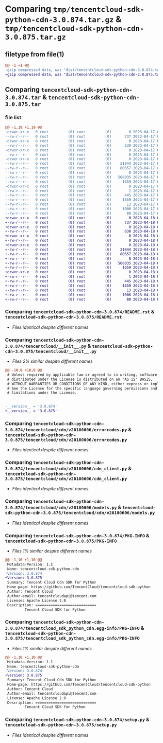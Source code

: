 # Comparing `tmp/tencentcloud-sdk-python-cdn-3.0.874.tar.gz` & `tmp/tencentcloud-sdk-python-cdn-3.0.875.tar.gz`

## filetype from file(1)

```diff
@@ -1 +1 @@
-gzip compressed data, was "dist/tencentcloud-sdk-python-cdn-3.0.874.tar", last modified: Mon Apr 17 00:23:31 2023, max compression
+gzip compressed data, was "dist/tencentcloud-sdk-python-cdn-3.0.875.tar", last modified: Tue Apr 18 00:26:59 2023, max compression
```

## Comparing `tencentcloud-sdk-python-cdn-3.0.874.tar` & `tencentcloud-sdk-python-cdn-3.0.875.tar`

### file list

```diff
@@ -1,19 +1,19 @@
-drwxr-xr-x   0 root         (0) root         (0)        0 2023-04-17 00:23:31.000000 tencentcloud-sdk-python-cdn-3.0.874/
--rw-r--r--   0 root         (0) root         (0)      737 2023-04-17 00:23:31.000000 tencentcloud-sdk-python-cdn-3.0.874/README.rst
-drwxr-xr-x   0 root         (0) root         (0)        0 2023-04-17 00:23:31.000000 tencentcloud-sdk-python-cdn-3.0.874/tencentcloud/
--rw-r--r--   0 root         (0) root         (0)      630 2023-04-17 00:23:31.000000 tencentcloud-sdk-python-cdn-3.0.874/tencentcloud/__init__.py
-drwxr-xr-x   0 root         (0) root         (0)        0 2023-04-17 00:23:31.000000 tencentcloud-sdk-python-cdn-3.0.874/tencentcloud/cdn/
--rw-r--r--   0 root         (0) root         (0)        0 2023-04-17 00:23:31.000000 tencentcloud-sdk-python-cdn-3.0.874/tencentcloud/cdn/__init__.py
-drwxr-xr-x   0 root         (0) root         (0)        0 2023-04-17 00:23:31.000000 tencentcloud-sdk-python-cdn-3.0.874/tencentcloud/cdn/v20180606/
--rw-r--r--   0 root         (0) root         (0)    21844 2023-04-17 00:23:31.000000 tencentcloud-sdk-python-cdn-3.0.874/tencentcloud/cdn/v20180606/errorcodes.py
--rw-r--r--   0 root         (0) root         (0)    80657 2023-04-17 00:23:31.000000 tencentcloud-sdk-python-cdn-3.0.874/tencentcloud/cdn/v20180606/cdn_client.py
--rw-r--r--   0 root         (0) root         (0)        0 2023-04-17 00:23:31.000000 tencentcloud-sdk-python-cdn-3.0.874/tencentcloud/cdn/v20180606/__init__.py
--rw-r--r--   0 root         (0) root         (0)   568035 2023-04-17 00:23:31.000000 tencentcloud-sdk-python-cdn-3.0.874/tencentcloud/cdn/v20180606/models.py
--rw-r--r--   0 root         (0) root         (0)     1659 2023-04-17 00:23:31.000000 tencentcloud-sdk-python-cdn-3.0.874/PKG-INFO
-drwxr-xr-x   0 root         (0) root         (0)        0 2023-04-17 00:23:31.000000 tencentcloud-sdk-python-cdn-3.0.874/tencentcloud_sdk_python_cdn.egg-info/
--rw-r--r--   0 root         (0) root         (0)        1 2023-04-17 00:23:31.000000 tencentcloud-sdk-python-cdn-3.0.874/tencentcloud_sdk_python_cdn.egg-info/dependency_links.txt
--rw-r--r--   0 root         (0) root         (0)      445 2023-04-17 00:23:31.000000 tencentcloud-sdk-python-cdn-3.0.874/tencentcloud_sdk_python_cdn.egg-info/SOURCES.txt
--rw-r--r--   0 root         (0) root         (0)     1659 2023-04-17 00:23:31.000000 tencentcloud-sdk-python-cdn-3.0.874/tencentcloud_sdk_python_cdn.egg-info/PKG-INFO
--rw-r--r--   0 root         (0) root         (0)       13 2023-04-17 00:23:31.000000 tencentcloud-sdk-python-cdn-3.0.874/tencentcloud_sdk_python_cdn.egg-info/top_level.txt
--rw-r--r--   0 root         (0) root         (0)     1006 2023-04-17 00:23:31.000000 tencentcloud-sdk-python-cdn-3.0.874/setup.py
--rw-r--r--   0 root         (0) root         (0)       88 2023-04-17 00:23:31.000000 tencentcloud-sdk-python-cdn-3.0.874/setup.cfg
+drwxr-xr-x   0 root         (0) root         (0)        0 2023-04-18 00:26:59.000000 tencentcloud-sdk-python-cdn-3.0.875/
+-rw-r--r--   0 root         (0) root         (0)      737 2023-04-18 00:26:59.000000 tencentcloud-sdk-python-cdn-3.0.875/README.rst
+drwxr-xr-x   0 root         (0) root         (0)        0 2023-04-18 00:26:59.000000 tencentcloud-sdk-python-cdn-3.0.875/tencentcloud/
+-rw-r--r--   0 root         (0) root         (0)      630 2023-04-18 00:26:59.000000 tencentcloud-sdk-python-cdn-3.0.875/tencentcloud/__init__.py
+drwxr-xr-x   0 root         (0) root         (0)        0 2023-04-18 00:26:59.000000 tencentcloud-sdk-python-cdn-3.0.875/tencentcloud/cdn/
+-rw-r--r--   0 root         (0) root         (0)        0 2023-04-18 00:26:59.000000 tencentcloud-sdk-python-cdn-3.0.875/tencentcloud/cdn/__init__.py
+drwxr-xr-x   0 root         (0) root         (0)        0 2023-04-18 00:26:59.000000 tencentcloud-sdk-python-cdn-3.0.875/tencentcloud/cdn/v20180606/
+-rw-r--r--   0 root         (0) root         (0)    21844 2023-04-18 00:26:59.000000 tencentcloud-sdk-python-cdn-3.0.875/tencentcloud/cdn/v20180606/errorcodes.py
+-rw-r--r--   0 root         (0) root         (0)    80657 2023-04-18 00:26:59.000000 tencentcloud-sdk-python-cdn-3.0.875/tencentcloud/cdn/v20180606/cdn_client.py
+-rw-r--r--   0 root         (0) root         (0)        0 2023-04-18 00:26:59.000000 tencentcloud-sdk-python-cdn-3.0.875/tencentcloud/cdn/v20180606/__init__.py
+-rw-r--r--   0 root         (0) root         (0)   568035 2023-04-18 00:26:59.000000 tencentcloud-sdk-python-cdn-3.0.875/tencentcloud/cdn/v20180606/models.py
+-rw-r--r--   0 root         (0) root         (0)     1659 2023-04-18 00:26:59.000000 tencentcloud-sdk-python-cdn-3.0.875/PKG-INFO
+drwxr-xr-x   0 root         (0) root         (0)        0 2023-04-18 00:26:59.000000 tencentcloud-sdk-python-cdn-3.0.875/tencentcloud_sdk_python_cdn.egg-info/
+-rw-r--r--   0 root         (0) root         (0)        1 2023-04-18 00:26:59.000000 tencentcloud-sdk-python-cdn-3.0.875/tencentcloud_sdk_python_cdn.egg-info/dependency_links.txt
+-rw-r--r--   0 root         (0) root         (0)      445 2023-04-18 00:26:59.000000 tencentcloud-sdk-python-cdn-3.0.875/tencentcloud_sdk_python_cdn.egg-info/SOURCES.txt
+-rw-r--r--   0 root         (0) root         (0)     1659 2023-04-18 00:26:59.000000 tencentcloud-sdk-python-cdn-3.0.875/tencentcloud_sdk_python_cdn.egg-info/PKG-INFO
+-rw-r--r--   0 root         (0) root         (0)       13 2023-04-18 00:26:59.000000 tencentcloud-sdk-python-cdn-3.0.875/tencentcloud_sdk_python_cdn.egg-info/top_level.txt
+-rw-r--r--   0 root         (0) root         (0)     1006 2023-04-18 00:26:59.000000 tencentcloud-sdk-python-cdn-3.0.875/setup.py
+-rw-r--r--   0 root         (0) root         (0)       88 2023-04-18 00:26:59.000000 tencentcloud-sdk-python-cdn-3.0.875/setup.cfg
```

### Comparing `tencentcloud-sdk-python-cdn-3.0.874/README.rst` & `tencentcloud-sdk-python-cdn-3.0.875/README.rst`

 * *Files identical despite different names*

### Comparing `tencentcloud-sdk-python-cdn-3.0.874/tencentcloud/__init__.py` & `tencentcloud-sdk-python-cdn-3.0.875/tencentcloud/__init__.py`

 * *Files 2% similar despite different names*

```diff
@@ -10,8 +10,8 @@
 # Unless required by applicable law or agreed to in writing, software
 # distributed under the License is distributed on an "AS IS" BASIS,
 # WITHOUT WARRANTIES OR CONDITIONS OF ANY KIND, either express or implied.
 # See the License for the specific language governing permissions and
 # limitations under the License.
 
 
-__version__ = '3.0.874'
+__version__ = '3.0.875'
```

### Comparing `tencentcloud-sdk-python-cdn-3.0.874/tencentcloud/cdn/v20180606/errorcodes.py` & `tencentcloud-sdk-python-cdn-3.0.875/tencentcloud/cdn/v20180606/errorcodes.py`

 * *Files identical despite different names*

### Comparing `tencentcloud-sdk-python-cdn-3.0.874/tencentcloud/cdn/v20180606/cdn_client.py` & `tencentcloud-sdk-python-cdn-3.0.875/tencentcloud/cdn/v20180606/cdn_client.py`

 * *Files identical despite different names*

### Comparing `tencentcloud-sdk-python-cdn-3.0.874/tencentcloud/cdn/v20180606/models.py` & `tencentcloud-sdk-python-cdn-3.0.875/tencentcloud/cdn/v20180606/models.py`

 * *Files identical despite different names*

### Comparing `tencentcloud-sdk-python-cdn-3.0.874/PKG-INFO` & `tencentcloud-sdk-python-cdn-3.0.875/PKG-INFO`

 * *Files 1% similar despite different names*

```diff
@@ -1,10 +1,10 @@
 Metadata-Version: 1.1
 Name: tencentcloud-sdk-python-cdn
-Version: 3.0.874
+Version: 3.0.875
 Summary: Tencent Cloud Cdn SDK for Python
 Home-page: https://github.com/TencentCloud/tencentcloud-sdk-python
 Author: Tencent Cloud
 Author-email: tencentcloudapi@tencent.com
 License: Apache License 2.0
 Description: ============================
         Tencent Cloud SDK for Python
```

### Comparing `tencentcloud-sdk-python-cdn-3.0.874/tencentcloud_sdk_python_cdn.egg-info/PKG-INFO` & `tencentcloud-sdk-python-cdn-3.0.875/tencentcloud_sdk_python_cdn.egg-info/PKG-INFO`

 * *Files 1% similar despite different names*

```diff
@@ -1,10 +1,10 @@
 Metadata-Version: 1.1
 Name: tencentcloud-sdk-python-cdn
-Version: 3.0.874
+Version: 3.0.875
 Summary: Tencent Cloud Cdn SDK for Python
 Home-page: https://github.com/TencentCloud/tencentcloud-sdk-python
 Author: Tencent Cloud
 Author-email: tencentcloudapi@tencent.com
 License: Apache License 2.0
 Description: ============================
         Tencent Cloud SDK for Python
```

### Comparing `tencentcloud-sdk-python-cdn-3.0.874/setup.py` & `tencentcloud-sdk-python-cdn-3.0.875/setup.py`

 * *Files identical despite different names*

